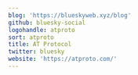 ```yaml
---
blog: 'https://blueskyweb.xyz/blog'
github: bluesky-social
logohandle: atproto
sort: atproto
title: AT Protocol
twitter: bluesky
website: 'https://atproto.com/'
---
```

